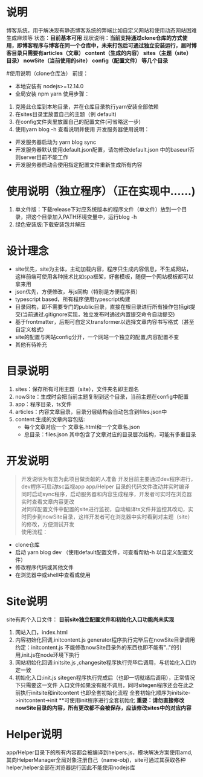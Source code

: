 # 说明
博客系统，用于解决现有静态博客系统的弊端比如自定义网站和使用动态网站困难生成麻烦等
状态：**目前基本可用**
现状说明：**当前支持通过clone仓库的方式使用，即博客程序与博客在同一个仓库中，未来打包后可通过独立安装运行，届时博客目录只需要有articles（文章） content（生成的内容） sites（主题（site）目录） nowSite（当前使用的site） config（配置文件） 等几个目录**

#使用说明（clone仓库法）
前提：
* 本地安装有 nodejs>=12.14.0
* 全局安装 npm yarn
使用步骤：
1. 克隆此仓库到本地目录，并在仓库目录执行yarn安装全部依赖
2. 在sites目录里放置自己的主题（例 default)
3. 在config文件夹里放置自己的配置文件(可省略这一步)
4. 使用yarn blog -h 查看说明并使用
开发服务器使用说明：
* 开发服务器启动为 yarn blog sync
* 开发服务器默认使用default.json配置，请勿修改default.json 中的baseurl否则server目前不能工作
* 开发服务器启动会使用指定配置文件重新生成所有内容

# 使用说明（独立程序）（正在实现中......)
1. 单文件版：下载release下对应系统版本的程序文件（单文件）放到一个目录，把这个目录加入PATH环境变量中，运行blog -h
2. 绿色安装版:下载安装包并解压

# 设计理念
* site优先，site为主体，主动加载内容，程序只生成内容信息，不生成网站，这样前端可使用各种技术比如spa框架，好套模板，随便一个网站模板都可以拿来用
* json优先，方便修改，与js同构（特别是方便程序员）
* typescript based，所有程序使用typescript构建
* 目录同构，即不需要专门的public目录，直接在根目录进行所有操作包括git提交(当前通过.gitignore实现，独立发布时通过内置提交命令自动提交)
* 基于frontmatter，后期可自定义transformer以选择文章内容书写格式（甚至自定义格式）
* site的配置与网站config分开，一个网站一个独立的配置,内容配置不变
* 其他有待补充

# 目录说明
1. sites：保存所有可用主题（site），文件夹名即主题名
2. nowSite：生成时会把当前主题复制到这个目录，当前主题在config中配置
3. app：程序目录，ts文件
4. articles：内容文章目录，目录分层结构会自动包含到files.json中
5. content:生成的文章内容包括:
   * 每个文章对应一个 文章名.html和一个文章名.json
   * 总目录：files.json 其中包含了文章对应的目录层次结构，可能有多重目录

# 开发说明
> 开发说明为有意为此项目做贡献的人准备
开发目前主要通过dev程序进行，dev程序可启动tsc监视app app/Helper 目录的代码文件改动并实时编译  
同时启动sync程序，启动服务器和内容生成程序，开发者可实时在浏览器实时查看文章内容更改  
对同样配置文件中配置的site进行监视，自动编译ts文件并监控其改动，实时同步到nowSite目录，这样开发者可在浏览器中实时看到对主题（site）的修改，方便测试开发  
使用流程：
* clone仓库
* 启动 yarn blog dev    （使用default配置文件，可查看帮助-h 以自定义配置文件）
* 修改程序代码或其他文件
* 在浏览器中或shell中查看或使用

# Site说明
site有两个入口文件：
**目前site独立配置文件和初始化入口功能尚未实现**
1. 网站入口，index.html
2. 内容初始化回调,initcontent.js generator程序执行完毕后在nowSite目录调用  
   约定：initcontent.js 不能修改nowSite目录外的东西也即不能有".."的引用,init.js在node环境下执行
3. 网站初始化回调:initsite.js ,changesite程序执行完毕后调用，与初始化入口约定一致
4. 初始化入口:init.js sitegen程序执行完成后（也即一切就绪后调用），正常情况下只需要这一文件
入口文件如果没有就不调用，同时sitegen程序还会在此之前执行initsite和initcontent 也即全套初始化流程
全套初始化顺序为initsite->initcontent->init
**可使用init程序进行全套初始化
**重要：请勿直接修改nowSite目录的内容，所有更改都不会被保存，应该修改sites中的对应内容**



# Helper说明
app/Helper目录下的所有内容都会被编译到helpers.js，模块解决方案使用amd,其向HelperManager全局对象注册自己（name-obj)，site可通过其获取各种helper,helper全部在浏览器运行因此不能使用nodejs库


